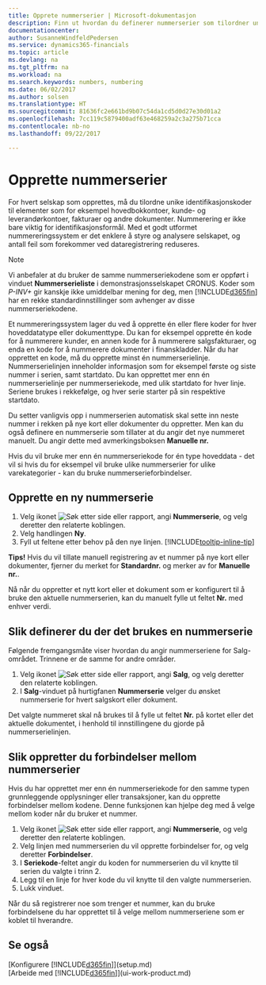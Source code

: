 ```yaml
---
title: Opprete nummerserier | Microsoft-dokumentasjon
description: Finn ut hvordan du definerer nummerserier som tilordner unike ID-koder til konti og dokumenter i Dynamics 365 for Financials.
documentationcenter: 
author: SusanneWindfeldPedersen
ms.service: dynamics365-financials
ms.topic: article
ms.devlang: na
ms.tgt_pltfrm: na
ms.workload: na
ms.search.keywords: numbers, numbering
ms.date: 06/02/2017
ms.author: solsen
ms.translationtype: HT
ms.sourcegitcommit: 81636fc2e661bd9b07c54da1cd5d0d27e30d01a2
ms.openlocfilehash: 7cc119c5879400adf63e468259a2c3a275b71cca
ms.contentlocale: nb-no
ms.lasthandoff: 09/22/2017

---
```

# <a name="how-to-create-number-series"></a>Opprette nummerserier
For hvert selskap som opprettes, må du tilordne unike identifikasjonskoder til elementer som for eksempel hovedbokkontoer, kunde- og leverandørkontoer, fakturaer og andre dokumenter. Nummerering er ikke bare viktig for identifikasjonsformål. Med et godt utformet nummereringssystem er det enklere å styre og analysere selskapet, og antall feil som forekommer ved dataregistrering reduseres.

> [!NOTE]  
>   Vi anbefaler at du bruker de samme nummerseriekodene som er oppført i vinduet **Nummerserieliste** i demonstrasjonsselskapet CRONUS. Koder som *P-INV+* gir kanskje ikke umiddelbar mening for deg, men [!INCLUDE[d365fin](includes/d365fin_md.md)] har en rekke standardinnstillinger som avhenger av disse nummerseriekodene.

Et nummereringssystem lager du ved å opprette én eller flere koder for hver hoveddatatype eller dokumenttype. Du kan for eksempel opprette én kode for å nummerere kunder, en annen kode for å nummerere salgsfakturaer, og enda en kode for å nummerere dokumenter i finanskladder. Når du har opprettet en kode, må du opprette minst én nummerserielinje. Nummerserielinjen inneholder informasjon som for eksempel første og siste nummer i serien, samt startdato. Du kan opprettet mer enn én nummerserielinje per nummerseriekode, med ulik startdato for hver linje. Seriene brukes i rekkefølge, og hver serie starter på sin respektive startdato.

Du setter vanligvis opp i nummerserien automatisk skal sette inn neste nummer i rekken på nye kort eller dokumenter du oppretter. Men kan du også definere en nummerserie som tillater at du angir det nye nummeret manuelt. Du angir dette med avmerkingsboksen **Manuelle nr.**

Hvis du vil bruke mer enn én nummerseriekode for én type hoveddata - det vil si hvis du for eksempel vil bruke ulike nummerserier for ulike varekategorier - kan du bruke nummerserieforbindelser.

## <a name="to-create-a-new-number-series"></a>Opprette en ny nummerserie
1. Velg ikonet ![Søk etter side eller rapport](media/ui-search/search_small.png "Ikonet Søk etter side eller rapport"), angi **Nummerserie**, og velg deretter den relaterte koblingen.
2. Velg handlingen **Ny**.
3. Fyll ut feltene etter behov på den nye linjen. [!INCLUDE[tooltip-inline-tip](includes/tooltip-inline-tip_md.md)]

**Tips!** Hvis du vil tillate manuell registrering av et nummer på nye kort eller dokumenter, fjerner du merket for **Standardnr.** og merker av for **Manuelle nr.**.

Nå når du oppretter et nytt kort eller et dokument som er konfigurert til å bruke den aktuelle nummerserien, kan du manuelt fylle ut feltet **Nr.** med enhver verdi.  

## <a name="to-set-up-where-a-number-series-is-used"></a>Slik definerer du der det brukes en nummerserie
Følgende fremgangsmåte viser hvordan du angir nummerseriene for Salg-området. Trinnene er de samme for andre områder.
1. Velg ikonet ![Søk etter side eller rapport](media/ui-search/search_small.png "Ikonet Søk etter side eller rapport"), angi **Salg**, og velg deretter den relaterte koblingen.
2. I **Salg**-vinduet på hurtigfanen **Nummerserie** velger du ønsket nummerserie for hvert salgskort eller dokument.

Det valgte nummeret skal nå brukes til å fylle ut feltet **Nr.** på kortet eller det aktuelle dokumentet, i henhold til innstillingene du gjorde på nummerserielinjen.

## <a name="to-create-relationships-between-number-series"></a>Slik oppretter du forbindelser mellom nummerserier
Hvis du har opprettet mer enn én nummerseriekode for den samme typen grunnleggende opplysninger eller transaksjoner, kan du opprette forbindelser mellom kodene. Denne funksjonen kan hjelpe deg med å velge mellom koder når du bruker et nummer.

1. Velg ikonet ![Søk etter side eller rapport](media/ui-search/search_small.png "Ikonet Søk etter side eller rapport"), angi **Nummerserie**, og velg deretter den relaterte koblingen.
2. Velg linjen med nummerserien du vil opprette forbindelser for, og velg deretter **Forbindelser**.
3. I **Seriekode**-feltet angir du koden for nummerserien du vil knytte til serien du valgte i trinn 2.
4. Legg til en linje for hver kode du vil knytte til den valgte nummerserien.
5. Lukk vinduet.

Når du så registrerer noe som trenger et nummer, kan du bruke forbindelsene du har opprettet til å velge mellom nummerseriene som er koblet til hverandre.

## <a name="see-also"></a>Se også
[Konfigurere [!INCLUDE[d365fin](includes/d365fin_md.md)]](setup.md)  
[Arbeide med [!INCLUDE[d365fin](includes/d365fin_md.md)]](ui-work-product.md)  

